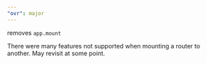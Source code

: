 ```yaml
---
"ovr": major
---
```


removes `app.mount`

There were many features not supported when mounting a router to another. May revisit at some point.
